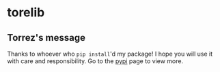 # torelib

## Torrez's message

Thanks to whoever who ``pip install``'d my package! I hope you will use it with care and responsibility. Go to the [pypi](https://pypi.org/project/torelib/) page to view more.
